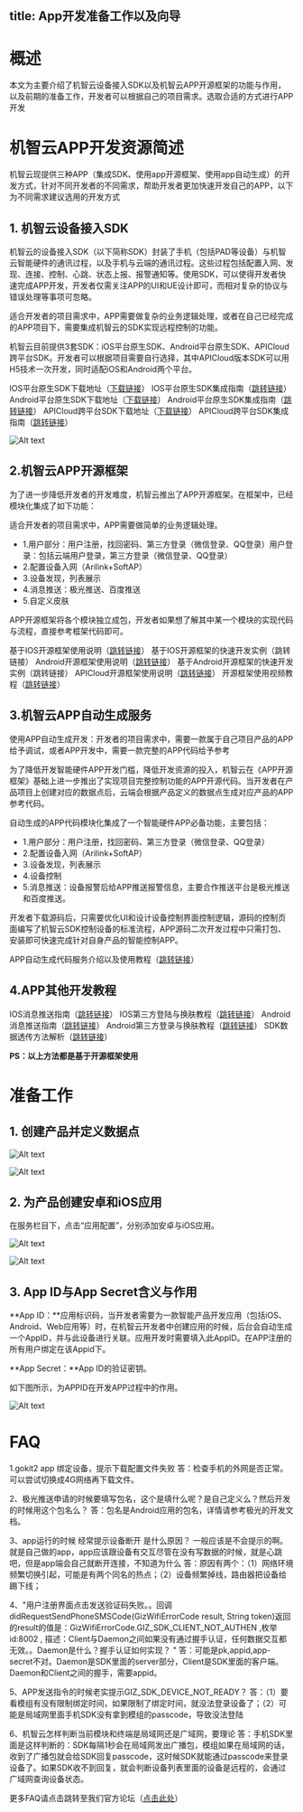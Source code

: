 title: App开发准备工作以及向导
---
# 概述
本文为主要介绍了机智云设备接入SDK以及机智云APP开源框架的功能与作用，以及前期的准备工作，开发者可以根据自己的项目需求。选取合适的方式进行APP开发

# 机智云APP开发资源简述

机智云现提供三种APP（集成SDK、使用app开源框架、使用app自动生成）的开发方式，针对不同开发者的不同需求，帮助开发者更加快速开发自己的APP，以下为不同需求建议选用的开发方式

## 1. 机智云设备接入SDK


机智云的设备接入SDK（以下简称SDK）封装了手机（包括PAD等设备）与机智云智能硬件的通讯过程，以及手机与云端的通讯过程。这些过程包括配置入网、发现、连接、控制、心跳、状态上报、报警通知等。使用SDK，可以使得开发者快速完成APP开发，开发者仅需关注APP的UI和UE设计即可，而相对复杂的协议与错误处理等事项可忽略。

适合开发者的项目需求中，APP需要做复杂的业务逻辑处理，或者在自己已经完成的APP项目下，需要集成机智云的SDK实现远程控制的功能。

机智云目前提供3套SDK：iOS平台原生SDK、Android平台原生SDK、APICloud跨平台SDK。开发者可以根据项目需要自行选择，其中APICloud版本SDK可以用H5技术一次开发，同时适配iOS和Android两个平台。

IOS平台原生SDK下载地址（[下载链接](http://dev.gizwits.com/zh-cn/developer/resource/sdk?service=m2m)）
  IOS平台原生SDK集成指南（[跳转链接](http://docs.gizwits.com/zh-cn/AppDev/iOSSDKA2.html)）
  Android平台原生SDK下载地址（[下载链接](http://dev.gizwits.com/zh-cn/developer/resource/sdk?service=m2m)）
  Android平台原生SDK集成指南（[跳转链接](http://docs.gizwits.com/zh-cn/AppDev/AndroidSDKA2.html)）
  APICloud跨平台SDK下载地址（[下载链接](http://dev.gizwits.com/zh-cn/developer/resource/sdk?service=m2m)）
  APICloud跨平台SDK集成指南（[跳转链接](http://docs.gizwits.com/zh-cn/AppDev/APICloudWifiSDK.html)）

 ![Alt text](/assets/zh-cn/quickstart/机智云SDK功能.png)


## 2.机智云APP开源框架
为了进一步降低开发者的开发难度，机智云推出了APP开源框架。在框架中，已经模块化集成了如下功能：

适合开发者的项目需求中，APP需要做简单的业务逻辑处理。

+ 1.用户部分：用户注册，找回密码、第三方登录（微信登录、QQ登录）用户登录：包括云端用户登录，第三方登录（微信登录、QQ登录）
+ 2.配置设备入网（Arilink+SoftAP）
+ 3.设备发现，列表展示
+ 4.消息推送：极光推送、百度推送
+ 5.自定义皮肤

APP开源框架将各个模块独立成包，开发者如果想了解其中某一个模块的实现代码与流程，直接参考框架代码即可。

基于IOS开源框架使用说明（[跳转链接](http://docs.gizwits.com/zh-cn/AppDev/iosframe.html)）
基于IOS开源框架的快速开发实例（跳转链接）
Android开源框架使用说明（[跳转链接](http://docs.gizwits.com/zh-cn/AppDev/Android%E5%BC%80%E6%BA%90%E6%A1%86%E6%9E%B6%E4%BD%BF%E7%94%A8%E6%8C%87%E5%8D%97.html)）
基于Android开源框架的快速开发实例（跳转链接）
APICloud开源框架使用说明（[跳转链接](http://docs.gizwits.com/zh-cn/AppDev/APICloudFrame.html)）
开源框架使用视频教程（[跳转链接](http://docs.gizwits.com/zh-cn/AppDev/%E5%BC%80%E6%BA%90%E6%A1%86%E6%9E%B6%E8%A7%86%E9%A2%91%E6%95%99%E7%A8%8B.html)）

## 3.机智云APP自动生成服务

使用APP自动生成开发：开发者的项目需求中，需要一款属于自己项目产品的APP给予调试，或者APP开发中，需要一款完整的APP代码给予参考

为了降低开发智能硬件APP开发门槛，降低开发资源的投入，机智云在《APP开源框架》基础上进一步推出了实现项目完整控制功能的APP开源代码。当开发者在产品项目上创建对应的数据点后，云端会根据产品定义的数据点生成对应产品的APP参考代码。

自动生成的APP代码模块化集成了一个智能硬件APP必备功能，主要包括：

+ 1.用户部分：用户注册，找回密码、第三方登录（微信登录、QQ登录）
+ 2.配置设备入网（Arilink+SoftAP）
+ 3.设备发现，列表展示
+ 4.设备控制
+ 5.消息推送：设备报警后给APP推送报警信息，主要合作推送平台是极光推送和百度推送。

开发者下载源码后，只需要优化UI和设计设备控制界面控制逻辑，源码的控制页面编写了机智云SDK控制设备的标准流程，APP源码二次开发过程中只需打包、安装即可快速完成针对自身产品的智能控制APP。

APP自动生成代码服务介绍以及使用教程（[跳转链接](http://docs.gizwits.com/zh-cn/UserManual/devApp.html)）

## 4.APP其他开发教程

IOS消息推送指南（[跳转链接](http://docs.gizwits.com/zh-cn/AppDev/iOS%E6%B6%88%E6%81%AF%E6%8E%A8%E9%80%81.html)）
IOS第三方登陆与换肤教程（[跳转链接](http://docs.gizwits.com/zh-cn/AppDev/iOS%E7%AC%AC%E4%B8%89%E6%96%B9%E7%99%BB%E9%99%86%E4%B8%8E%E6%8D%A2%E8%82%A4.html)）
Android消息推送指南（[跳转链接](http://docs.gizwits.com/zh-cn/AppDev/Android%E6%B6%88%E6%81%AF%E6%8E%A8%E9%80%81.html)）
Android第三方登录与换肤教程（[跳转链接](http://docs.gizwits.com/zh-cn/AppDev/Android%E7%AC%AC%E4%B8%89%E6%96%B9%E7%99%BB%E5%BD%95%E4%B8%8E%E6%8D%A2%E8%82%A4.html)）
SDK数据透传方法解析（[跳转链接](http://docs.gizwits.com/zh-cn/AppDev/SDK%E6%95%B0%E6%8D%AE%E9%80%8F%E4%BC%A0%E6%96%B9%E6%B3%95%E8%A7%A3%E6%9E%90.html)）

**PS：以上方法都是基于开源框架使用**
# 准备工作
## 1.	创建产品并定义数据点
![Alt text](/assets/zh-cn/quickstart/创建产品.png)


 
![Alt text](/assets/zh-cn/quickstart/创建数据点.png)



## 2.	为产品创建安卓和iOS应用
在服务栏目下，点击“应用配置”，分别添加安卓与iOS应用。
 
![Alt text](/assets/zh-cn/quickstart/添加应用.png)


 
![Alt text](/assets/zh-cn/quickstart/添加Android和iOS应用.png)


## 3.	App ID与App Secret含义与作用
**App ID：**应用标识码，当开发者需要为一款智能产品开发应用（包括iOS、Android、Web应用等）时，在机智云开发者中创建应用的时候，后台会自动生成一个AppID，并与此设备进行关联。应用开发时需要填入此AppID。在APP注册的所有用户绑定在该Appid下。

**App Secret：**App ID的验证密钥。

如下图所示，为APPID在开发APP过程中的作用。
 
![Alt text](/assets/zh-cn/quickstart/AppID的作用.png)


# FAQ
1.gokit2 app 绑定设备，提示下载配置文件失败
答：检查手机的外网是否正常。可以尝试切换成4G网络再下载文件。

2、极光推送申请的时候要填写包名，这个是填什么呢？是自己定义么？然后开发的时候用这个包名么？
答：包名是Android应用的包名，详情请参考极光的开发文档。

3、app运行的时候  经常提示设备断开  是什么原因？  一般应该是不会提示的啊。就是自己做的app，app应该跟设备有交互尽管在没有写数据的时候，就是心跳吧，但是app端会自己就断开连接，不知道为什么
答：原因有两个：（1）网络环境频繁切换引起，可能是有两个同名的热点；（2）设备频繁掉线，路由器把设备给踢下线；

4、"用户注册界面点击发送验证码失败。。回调didRequestSendPhoneSMSCode(GizWifiErrorCode result, String token)返回的result的值是：GizWifiErrorCode.GIZ_SDK_CLIENT_NOT_AUTHEN ,枚举id:8002 , 描述：Client与Daemon之间如果没有通过握手认证，任何数据交互都无效。。Daemon是什么？握手认证如何实现？ "
答：可能是pk,appid,app-secret不对。Daemon是SDK里面的server部分，Client是SDK里面的客户端。Daemon和Client之间的握手，需要appid。

5、APP发送指令的时候老实提示GIZ_SDK_DEVICE_NOT_READY？
答：（1）要看模组有没有限制绑定时间，如果限制了绑定时间，就没法登录设备了；（2）可能是局域网里面手机SDK没有拿到模组的passcode，导致没法登陆

6、机智云怎样判断当前模块和终端是局域网还是广域网，要理论
答：手机SDK里面是这样判断的：SDK每隔1秒会在局域网发出广播包，模组如果在局域网的话，收到了广播包就会给SDK回复passcode，这时候SDK就能通过passcode来登录设备了。如果SDK收不到回复，就会判断设备列表里面的设备是远程的，会通过广域网查询设备状态。

更多FAQ请点击跳转至我们官方论坛（[点击此处](http://club.gizwits.com/thread-6382-1-1.html)）
